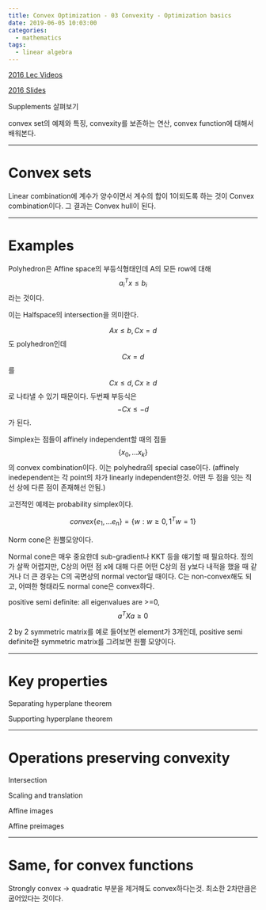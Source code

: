 ```yaml
---
title: Convex Optimization - 03 Convexity - Optimization basics
date: 2019-06-05 10:03:00
categories:
  - mathematics
tags:
  - linear algebra
---
```


[2016 Lec Videos](https://www.youtube.com/watch?v=Gij3dlqLUN8&index=3&list=PLjbUi5mgii6AVdvImLB9-Hako68p9MpIC)

[2016 Slides](http://www.stat.cmu.edu/~ryantibs/convexopt-F16/lectures/convex-opt.pdf)

Supplements 살펴보기

convex set의 예제와 특징, convexity를 보존하는 연산, convex function에 대해서 배워본다.

---

# Convex sets

Linear combination에 계수가 양수이면서 계수의 합이 1이되도록 하는 것이 Convex combination이다. 그 결과는 Convex hull이 된다.

---

# Examples

Polyhedron은 Affine space의 부등식형태인데 A의 모든 row에 대해 $$a_i^T x \le b_i$$라는 것이다.

이는 Halfspace의 intersection을 의미한다.

$$Ax \le b,Cx=d$$ 도 polyhedron인데 $$Cx=d$$를 $$Cx \le d, Cx \ge d$$로 나타낼 수 있기 때문이다. 두번째 부등식은 $$-Cx \le -d$$가 된다.

Simplex는 점들이 affinely independent할 때의 점들 $$\{ x_0, ... x_k \}$$의 convex combination이다. 이는 polyhedra의 special case이다. (affinely inedependent는 각 point의 차가 linearly independent한것. 어떤 두 점을 잇는 직선 상에 다른 점이 존재해선 안됨.)

고전적인 예제는 probability simplex이다.

$$convex\{e_1,...e_n\}=\{w : w \ge 0, 1^T w = 1\}$$

Norm cone은 원뿔모양이다.

Normal cone은 매우 중요한데 sub-gradient나 KKT 등을 얘기할 때 필요하다. 정의가 살짝 어렵지만, C상의 어떤 점 x에 대해 다른 어떤 C상의 점 y보다 내적을 했을 때 같거나 더 큰 경우는 C의 곡면상의 normal vector일 때이다. C는 non-convex해도 되고, 어떠한 형태라도 normal cone은 convex하다.

positive semi definite: all eigenvalues are >=0, $$a^T X a \ge 0$$

2 by 2 symmetric matrix를 예로 들어보면 element가 3개인데, positive semi definite한 symmetric matrix를 그려보면 원뿔 모양이다.

---

# Key properties

Separating hyperplane theorem

Supporting hyperplane theorem

---

# Operations preserving convexity

Intersection

Scaling and translation

Affine images

Affine preimages

---

# Same, for convex functions

Strongly convex -> quadratic 부분을 제거해도 convex하다는것. 최소한 2차만큼은 굽어있다는 것이다.
